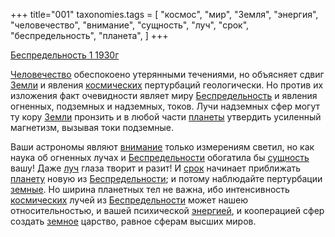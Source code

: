 +++
title="001"
taxonomies.tags = [
 "космос",
 "мир",
 "Земля",
 "энергия",
 "человечество",
 "внимание",
 "сущность",
 "луч",
 "срок",
 "беспредельность",
 "планета",
]
+++

[Беспредельность 1 1930г](/agni/1930)

[Человечество](/tags/человечество) обеспокоено утерянными течениями, но объясняет сдвиг [Земли](/tags/Земля) и явления [космических](/tags/космос) пертурбаций геологически. Но против их изложения факт очевидности являет миру [Беспредельность](/tags/беспредельность) и явления огненных, подземных и надземных, токов. Лучи надземных сфер могут ту кору [Земли](/tags/Земля) пронзить и в любой части [планеты](/tags/планета) утвердить усиленный магнетизм, вызывая токи подземные.   

Ваши астрономы являют [внимание](/tags/внимание) только измерениям светил, но как наука об огненных лучах и [Беспредельности](/tags/беспредельность) обогатила бы [сущность](/tags/сущность) вашу! Даже [луч](/tags/луч) глаза творит и разит! И [срок](/tags/срок) начинает приближать [планету](/tags/планета) новую из [Беспредельности](/tags/беспредельность); и потому наблюдайте пертурбации [земные](/tags/Земля). Но ширина планетных тел не важна, ибо интенсивность [космических](/tags/космос) лучей из [Беспредельности](/tags/беспредельность) может нашею относительностью, и вашей психической [энергией](/tags/энергия), и кооперацией сфер создать [земное](/tags/Земля) царство, равное сферам высших миров.
